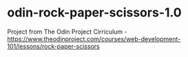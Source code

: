 # odin-rock-paper-scissors-1.0
Project from The Odin Project Cirriculum - https://www.theodinproject.com/courses/web-development-101/lessons/rock-paper-scissors
